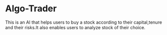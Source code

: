 # Algo-Trader
This is an AI that helps users to buy a stock according to their capital,tenure and their risks.It also enables users to analyze stock of their choice.
